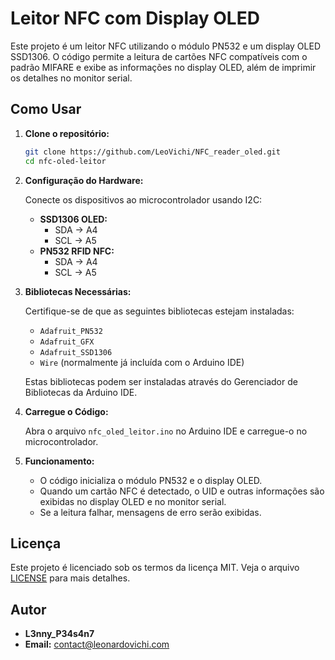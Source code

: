 # Leitor NFC com Display OLED

Este projeto é um leitor NFC utilizando o módulo PN532 e um display OLED SSD1306. O código permite a leitura de cartões NFC compatíveis com o padrão MIFARE e exibe as informações no display OLED, além de imprimir os detalhes no monitor serial.

## Como Usar

1. **Clone o repositório:**

   ```bash
   git clone https://github.com/LeoVichi/NFC_reader_oled.git
   cd nfc-oled-leitor
   ```

2. **Configuração do Hardware:**

   Conecte os dispositivos ao microcontrolador usando I2C:
   - **SSD1306 OLED:**
     - SDA -> A4
     - SCL -> A5
   - **PN532 RFID NFC:**
     - SDA -> A4
     - SCL -> A5

3. **Bibliotecas Necessárias:**

   Certifique-se de que as seguintes bibliotecas estejam instaladas:
   - `Adafruit_PN532`
   - `Adafruit_GFX`
   - `Adafruit_SSD1306`
   - `Wire` (normalmente já incluída com o Arduino IDE)

   Estas bibliotecas podem ser instaladas através do Gerenciador de Bibliotecas da Arduino IDE.

4. **Carregue o Código:**

   Abra o arquivo `nfc_oled_leitor.ino` no Arduino IDE e carregue-o no microcontrolador.

5. **Funcionamento:**

   - O código inicializa o módulo PN532 e o display OLED.
   - Quando um cartão NFC é detectado, o UID e outras informações são exibidas no display OLED e no monitor serial.
   - Se a leitura falhar, mensagens de erro serão exibidas.

## Licença

Este projeto é licenciado sob os termos da licença MIT. Veja o arquivo [LICENSE](LICENSE) para mais detalhes.

## Autor

- **L3nny_P34s4n7**
- **Email:** contact@leonardovichi.com
